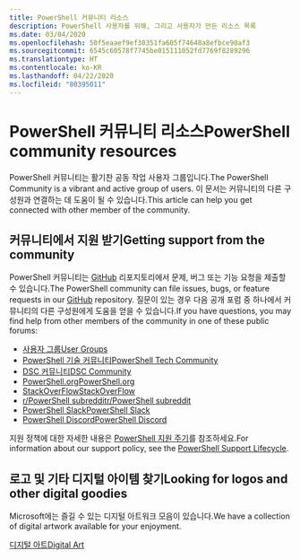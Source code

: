 ```yaml
---
title: PowerShell 커뮤니티 리소스
description: PowerShell 사용자를 위해, 그리고 사용자가 만든 리소스 목록
ms.date: 03/04/2020
ms.openlocfilehash: 50f5eaaef9ef30351fa605f74648a8efbce90af3
ms.sourcegitcommit: 6545c60578f7745be015111052fd7769f8289296
ms.translationtype: HT
ms.contentlocale: ko-KR
ms.lasthandoff: 04/22/2020
ms.locfileid: "80395011"
---
```

# <a name="powershell-community-resources"></a><span data-ttu-id="92546-103">PowerShell 커뮤니티 리소스</span><span class="sxs-lookup"><span data-stu-id="92546-103">PowerShell community resources</span></span>

<span data-ttu-id="92546-104">PowerShell 커뮤니티는 활기찬 공동 작업 사용자 그룹입니다.</span><span class="sxs-lookup"><span data-stu-id="92546-104">The PowerShell Community is a vibrant and active group of users.</span></span> <span data-ttu-id="92546-105">이 문서는 커뮤니티의 다른 구성원과 연결하는 데 도움이 될 수 있습니다.</span><span class="sxs-lookup"><span data-stu-id="92546-105">This article can help you get connected with other member of the community.</span></span>

## <a name="getting-support-from-the-community"></a><span data-ttu-id="92546-106">커뮤니티에서 지원 받기</span><span class="sxs-lookup"><span data-stu-id="92546-106">Getting support from the community</span></span>

<span data-ttu-id="92546-107">PowerShell 커뮤니티는 [GitHub](https://github.com/powershell/powershell/issues) 리포지토리에서 문제, 버그 또는 기능 요청을 제출할 수 있습니다.</span><span class="sxs-lookup"><span data-stu-id="92546-107">The PowerShell community can file issues, bugs, or feature requests in our [GitHub](https://github.com/powershell/powershell/issues) repository.</span></span> <span data-ttu-id="92546-108">질문이 있는 경우 다음 공개 포럼 중 하나에서 커뮤니티의 다른 구성원에게 도움을 얻을 수 있습니다.</span><span class="sxs-lookup"><span data-stu-id="92546-108">If you have questions, you may find help from other members of the community in one of these public forums:</span></span>

- [<span data-ttu-id="92546-109">사용자 그룹</span><span class="sxs-lookup"><span data-stu-id="92546-109">User Groups</span></span>](https://aka.ms/psusergroup)
- [<span data-ttu-id="92546-110">PowerShell 기술 커뮤니티</span><span class="sxs-lookup"><span data-stu-id="92546-110">PowerShell Tech Community</span></span>](https://techcommunity.microsoft.com/t5/PowerShell/ct-p/WindowsPowerShell)
- [<span data-ttu-id="92546-111">DSC 커뮤니티</span><span class="sxs-lookup"><span data-stu-id="92546-111">DSC Community</span></span>](https://dsccommunity.org/)
- [<span data-ttu-id="92546-112">PowerShell.org</span><span class="sxs-lookup"><span data-stu-id="92546-112">PowerShell.org</span></span>](https://powershell.org/)
- [<span data-ttu-id="92546-113">StackOverFlow</span><span class="sxs-lookup"><span data-stu-id="92546-113">StackOverFlow</span></span>](https://stackoverflow.com/questions/tagged/powershell)
- [<span data-ttu-id="92546-114">r/PowerShell subreddit</span><span class="sxs-lookup"><span data-stu-id="92546-114">r/PowerShell subreddit</span></span>](https://www.reddit.com/r/PowerShell/)
- [<span data-ttu-id="92546-115">PowerShell Slack</span><span class="sxs-lookup"><span data-stu-id="92546-115">PowerShell Slack</span></span>](https://join.slack.com/t/powershell/shared_invite/enQtNjk2ODE4MTkxNTY4LWJlOTU3NzBiYWFiMjM3Mzg3M2E5OGJiNGE4YjVhODVlNWNlY2I2ZWRkNGY2NjE4MThiYTg4OWI5NjA4MDM3ZjQ)
- [<span data-ttu-id="92546-116">PowerShell Discord</span><span class="sxs-lookup"><span data-stu-id="92546-116">PowerShell Discord</span></span>](https://discord.gg/Ju25cw6)

<span data-ttu-id="92546-117">지원 정책에 대한 자세한 내용은 [PowerShell 지원 주기](/powershell/scripting/powershell-support-lifecycle)를 참조하세요.</span><span class="sxs-lookup"><span data-stu-id="92546-117">For information about our support policy, see the [PowerShell Support Lifecycle](/powershell/scripting/powershell-support-lifecycle).</span></span>

## <a name="looking-for-logos-and-other-digital-goodies"></a><span data-ttu-id="92546-118">로고 및 기타 디지털 아이템 찾기</span><span class="sxs-lookup"><span data-stu-id="92546-118">Looking for logos and other digital goodies</span></span>

<span data-ttu-id="92546-119">Microsoft에는 즐길 수 있는 디지털 아트워크 모음이 있습니다.</span><span class="sxs-lookup"><span data-stu-id="92546-119">We have a collection of digital artwork available for your enjoyment.</span></span>

[<span data-ttu-id="92546-120">디지털 아트</span><span class="sxs-lookup"><span data-stu-id="92546-120">Digital Art</span></span>](/powershell/scripting/community/digital-art)
